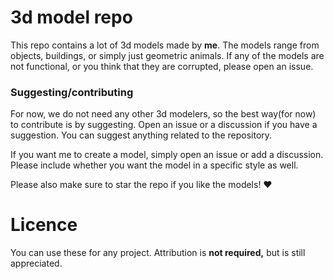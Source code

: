 # 3d model repo

This repo contains a lot of 3d models made by **me**. The models range from objects, buildings, or simply just geometric animals. If any of the models are not functional, or you think that they are corrupted, please open an issue. 

### Suggesting/contributing

For now, we do not need any other 3d modelers, so the best way(for now) to contribute is by suggesting. Open an issue or a discussion if you have a suggestion. You can suggest anything related to the repository.

If you want me to create a model, simply open an issue or add a discussion. Please include whether you want the model in a specific style as well. 

Please also make sure to star the repo if you like the models! ❤️

# Licence

You can use these for any project. Attribution is **not required,** but is still appreciated. 


